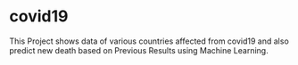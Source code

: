 # covid19
This Project shows data of various countries affected from covid19 and also predict new death based on Previous Results using Machine Learning.
